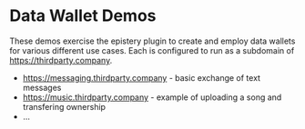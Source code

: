 # Data Wallet Demos

These demos exercise the epistery plugin to create and employ data wallets for various different use cases.
Each is configured to run as a subdomain of https://thirdparty.company. 

* https://messaging.thirdparty.company - basic exchange of text messages
* https://music.thirdparty.company - example of uploading a song and transfering ownership
* ...
